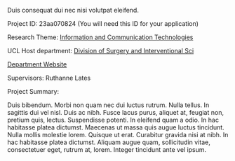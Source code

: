 Duis consequat dui nec nisi volutpat eleifend.

Project ID: 23aa070824
(You will need this ID for your application)

Research Theme: [Information and Communication Technologies](/themes/information-and-communication-technologies)

UCL Host department: [Division of Surgery and Interventional Sci](/departments/division-of-surgery-and-interventional-sci)

[Department Website](https://www.example.com/dept6)

Supervisors: Ruthanne Lates

Project Summary:

Duis bibendum. Morbi non quam nec dui luctus rutrum. Nulla tellus. In sagittis dui vel nisl. Duis ac nibh. Fusce lacus purus, aliquet at, feugiat non, pretium quis, lectus. Suspendisse potenti. In eleifend quam a odio. In hac habitasse platea dictumst. Maecenas ut massa quis augue luctus tincidunt. Nulla mollis molestie lorem. Quisque ut erat. Curabitur gravida nisi at nibh. In hac habitasse platea dictumst. Aliquam augue quam, sollicitudin vitae, consectetuer eget, rutrum at, lorem. Integer tincidunt ante vel ipsum.
